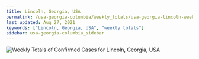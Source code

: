 ```yaml
---
title: Lincoln, Georgia, USA
permalink: /usa-georgia-columbia/weekly_totals/usa-georgia-lincoln-weekly_totals.html
last_updated: Aug 27, 2021
keywords: ["Lincoln, Georgia, USA", "weekly totals"]
sidebar: usa-georgia-columbia_sidebar
---
```


![Weekly Totals of Confirmed Cases for Lincoln, Georgia, USA](/covid_tracker/images/graphs/usa-georgia-lincoln-weekly_totals_graph.png)
